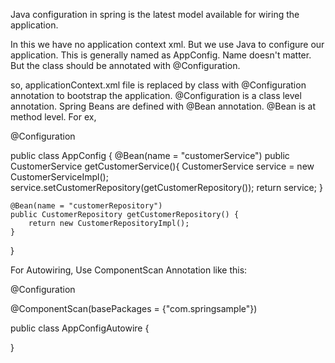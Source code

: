 Java configuration in spring is the latest model available for wiring the application.

In this we have no application context xml. But we use Java to configure our application. This is generally named as AppConfig. Name doesn't matter. But the class should be annotated with @Configuration.

so, applicationContext.xml file is replaced by class with @Configuration annotation to bootstrap the application. @Configuration is a class level annotation. Spring Beans are defined with @Bean annotation. @Bean is at method level. For ex,


@Configuration

public class AppConfig {
	@Bean(name = "customerService")
	public CustomerService getCustomerService(){
		CustomerService service = new CustomerServiceImpl();
		service.setCustomerRepository(getCustomerRepository());
		return service;
	}

	@Bean(name = "customerRepository")
	public CustomerRepository getCustomerRepository() {
		return new CustomerRepositoryImpl();
	}
}

For Autowiring, Use ComponentScan Annotation like this:

@Configuration

@ComponentScan(basePackages = {"com.springsample"})

public class AppConfigAutowire {
	
}
